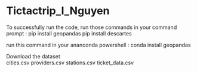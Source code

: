 # Tictactrip_I_Nguyen

To successfully run the code, run those commands in your command prompt : 
pip install geopandas
pip install descartes

run this command in your ananconda powershell : 
conda install geopandas

Download the dataset  
cities.csv
providers.csv
stations.csv
ticket_data.csv
